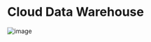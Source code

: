 # Cloud Data Warehouse
![image](https://github.com/codeslash21/data_engineering/assets/32652085/68e4f63f-dde6-41ce-a4a8-57745b9d7ddf)

